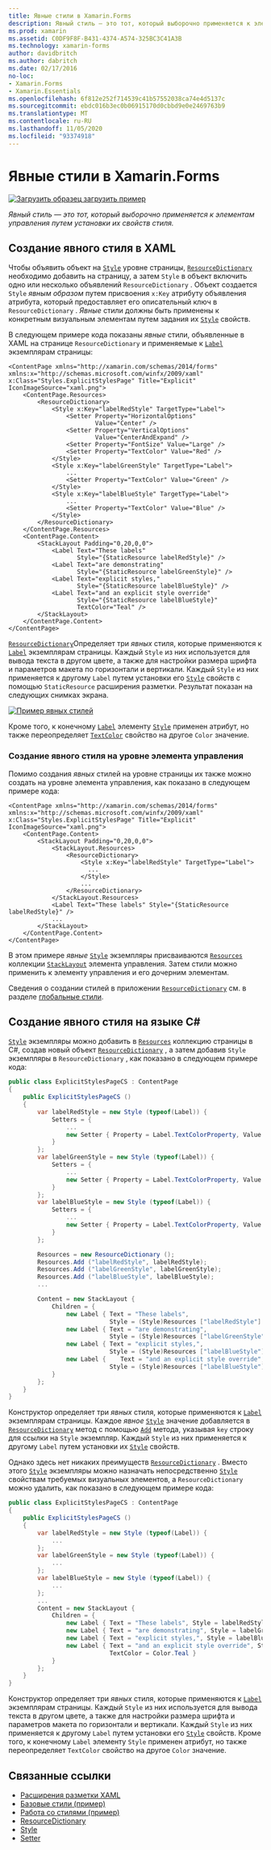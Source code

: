 ```yaml
---
title: Явные стили в Xamarin.Forms
description: Явный стиль — это тот, который выборочно применяется к элементам управления путем установки их свойств стиля. В этой статье объясняется, как использовать явные стили в Xamarin.Forms приложении.
ms.prod: xamarin
ms.assetid: C0DF9F8F-B431-4374-A574-325BC3C41A3B
ms.technology: xamarin-forms
author: davidbritch
ms.author: dabritch
ms.date: 02/17/2016
no-loc:
- Xamarin.Forms
- Xamarin.Essentials
ms.openlocfilehash: 6f812e252f714539c41b57552038ca74e4d5137c
ms.sourcegitcommit: ebdc016b3ec0b06915170d0cbbd9e0e2469763b9
ms.translationtype: MT
ms.contentlocale: ru-RU
ms.lasthandoff: 11/05/2020
ms.locfileid: "93374918"
---
```

# <a name="explicit-styles-in-no-locxamarinforms"></a>Явные стили в Xamarin.Forms

[![Загрузить образец](~/media/shared/download.png) загрузить пример](/samples/xamarin/xamarin-forms-samples/userinterface-styles-basicstyles)

_Явный стиль — это тот, который выборочно применяется к элементам управления путем установки их свойств стиля._

## <a name="create-an-explicit-style-in-xaml"></a>Создание явного стиля в XAML

Чтобы объявить объект на [`Style`](xref:Xamarin.Forms.Style) уровне страницы, [`ResourceDictionary`](xref:Xamarin.Forms.ResourceDictionary) необходимо добавить на страницу, а затем `Style` в объект включить одно или несколько объявлений `ResourceDictionary` . Объект создается `Style` *явным образом* путем присвоения `x:Key` атрибуту объявления атрибута, который предоставляет его описательный ключ в `ResourceDictionary` . *Явные* стили должны быть применены к конкретным визуальным элементам путем задания их [`Style`](xref:Xamarin.Forms.NavigableElement.Style) свойств.

В следующем примере кода показаны *явные* стили, объявленные в XAML на странице `ResourceDictionary` и применяемые к [`Label`](xref:Xamarin.Forms.Label) экземплярам страницы:

```xaml
<ContentPage xmlns="http://xamarin.com/schemas/2014/forms" xmlns:x="http://schemas.microsoft.com/winfx/2009/xaml" x:Class="Styles.ExplicitStylesPage" Title="Explicit" IconImageSource="xaml.png">
    <ContentPage.Resources>
        <ResourceDictionary>
            <Style x:Key="labelRedStyle" TargetType="Label">
                <Setter Property="HorizontalOptions"
                        Value="Center" />
                <Setter Property="VerticalOptions"
                        Value="CenterAndExpand" />
                <Setter Property="FontSize" Value="Large" />
                <Setter Property="TextColor" Value="Red" />
            </Style>
            <Style x:Key="labelGreenStyle" TargetType="Label">
                ...
                <Setter Property="TextColor" Value="Green" />
            </Style>
            <Style x:Key="labelBlueStyle" TargetType="Label">
                ...
                <Setter Property="TextColor" Value="Blue" />
            </Style>
        </ResourceDictionary>
    </ContentPage.Resources>
    <ContentPage.Content>
        <StackLayout Padding="0,20,0,0">
            <Label Text="These labels"
                   Style="{StaticResource labelRedStyle}" />
            <Label Text="are demonstrating"
                   Style="{StaticResource labelGreenStyle}" />
            <Label Text="explicit styles,"
                   Style="{StaticResource labelBlueStyle}" />
            <Label Text="and an explicit style override"
                   Style="{StaticResource labelBlueStyle}"
                   TextColor="Teal" />
        </StackLayout>
    </ContentPage.Content>
</ContentPage>
```

[`ResourceDictionary`](xref:Xamarin.Forms.ResourceDictionary)Определяет три *явных* стиля, которые применяются к [`Label`](xref:Xamarin.Forms.Label) экземплярам страницы. Каждый `Style` из них используется для вывода текста в другом цвете, а также для настройки размера шрифта и параметров макета по горизонтали и вертикали. Каждый `Style` из них применяется к другому `Label` путем установки его [`Style`](xref:Xamarin.Forms.NavigableElement.Style) свойств с помощью `StaticResource` расширения разметки. Результат показан на следующих снимках экрана.

[![Пример явных стилей](explicit-images/explicit-styles.png)](explicit-images/explicit-styles-large.png#lightbox)

Кроме того, к конечному [`Label`](xref:Xamarin.Forms.Label) элементу [`Style`](xref:Xamarin.Forms.Style) применен атрибут, но также переопределяет [`TextColor`](xref:Xamarin.Forms.Label.TextColor) свойство на другое `Color` значение.

### <a name="create-an-explicit-style-at-the-control-level"></a>Создание явного стиля на уровне элемента управления

Помимо создания *явных* стилей на уровне страницы их также можно создать на уровне элемента управления, как показано в следующем примере кода:

```xaml
<ContentPage xmlns="http://xamarin.com/schemas/2014/forms" xmlns:x="http://schemas.microsoft.com/winfx/2009/xaml" x:Class="Styles.ExplicitStylesPage" Title="Explicit" IconImageSource="xaml.png">
    <ContentPage.Content>
        <StackLayout Padding="0,20,0,0">
            <StackLayout.Resources>
                <ResourceDictionary>
                    <Style x:Key="labelRedStyle" TargetType="Label">
                      ...
                    </Style>
                    ...
                </ResourceDictionary>
            </StackLayout.Resources>
            <Label Text="These labels" Style="{StaticResource labelRedStyle}" />
            ...
        </StackLayout>
    </ContentPage.Content>
</ContentPage>
```

В этом примере *явные* [`Style`](xref:Xamarin.Forms.Style) экземпляры присваиваются [`Resources`](xref:Xamarin.Forms.VisualElement.Resources) коллекции [`StackLayout`](xref:Xamarin.Forms.StackLayout) элемента управления. Затем стили можно применить к элементу управления и его дочерним элементам.

Сведения о создании стилей в приложении [`ResourceDictionary`](xref:Xamarin.Forms.ResourceDictionary) см. в разделе [глобальные стили](~/xamarin-forms/user-interface/styles/application.md).

## <a name="create-an-explicit-style-in-c35"></a>Создание явного стиля на языке C&#35;

[`Style`](xref:Xamarin.Forms.Style) экземпляры можно добавить в [`Resources`](xref:Xamarin.Forms.VisualElement.Resources) коллекцию страницы в C#, создав новый объект [`ResourceDictionary`](xref:Xamarin.Forms.ResourceDictionary) , а затем добавив `Style` экземпляры в `ResourceDictionary` , как показано в следующем примере кода:

```csharp
public class ExplicitStylesPageCS : ContentPage
{
    public ExplicitStylesPageCS ()
    {
        var labelRedStyle = new Style (typeof(Label)) {
            Setters = {
                ...
                new Setter { Property = Label.TextColorProperty, Value = Color.Red    }
            }
        };
        var labelGreenStyle = new Style (typeof(Label)) {
            Setters = {
                ...
                new Setter { Property = Label.TextColorProperty, Value = Color.Green }
            }
        };
        var labelBlueStyle = new Style (typeof(Label)) {
            Setters = {
                ...
                new Setter { Property = Label.TextColorProperty, Value = Color.Blue }
            }
        };

        Resources = new ResourceDictionary ();
        Resources.Add ("labelRedStyle", labelRedStyle);
        Resources.Add ("labelGreenStyle", labelGreenStyle);
        Resources.Add ("labelBlueStyle", labelBlueStyle);
        ...

        Content = new StackLayout {
            Children = {
                new Label { Text = "These labels",
                            Style = (Style)Resources ["labelRedStyle"] },
                new Label { Text = "are demonstrating",
                            Style = (Style)Resources ["labelGreenStyle"] },
                new Label { Text = "explicit styles,",
                            Style = (Style)Resources ["labelBlueStyle"] },
                new Label {    Text = "and an explicit style override",
                            Style = (Style)Resources ["labelBlueStyle"], TextColor = Color.Teal }
            }
        };
    }
}
```

Конструктор определяет три *явных* стиля, которые применяются к [`Label`](xref:Xamarin.Forms.Label) экземплярам страницы. Каждое *явное* [`Style`](xref:Xamarin.Forms.Style) значение добавляется в [`ResourceDictionary`](xref:Xamarin.Forms.ResourceDictionary) метод с помощью [`Add`](xref:Xamarin.Forms.ResourceDictionary.Add(System.String,System.Object)) метода, указывая `key` строку для ссылки на `Style` экземпляр. Каждый `Style` из них применяется к другому `Label` путем установки их [`Style`](xref:Xamarin.Forms.NavigableElement.Style) свойств.

Однако здесь нет никаких преимуществ [`ResourceDictionary`](xref:Xamarin.Forms.ResourceDictionary) . Вместо этого [`Style`](xref:Xamarin.Forms.Style) экземпляры можно назначать непосредственно [`Style`](xref:Xamarin.Forms.NavigableElement.Style) свойствам требуемых визуальных элементов, а `ResourceDictionary` можно удалить, как показано в следующем примере кода:

```csharp
public class ExplicitStylesPageCS : ContentPage
{
    public ExplicitStylesPageCS ()
    {
        var labelRedStyle = new Style (typeof(Label)) {
            ...
        };
        var labelGreenStyle = new Style (typeof(Label)) {
            ...
        };
        var labelBlueStyle = new Style (typeof(Label)) {
            ...
        };
        ...
        Content = new StackLayout {
            Children = {
                new Label { Text = "These labels", Style = labelRedStyle },
                new Label { Text = "are demonstrating", Style = labelGreenStyle },
                new Label { Text = "explicit styles,", Style = labelBlueStyle },
                new Label { Text = "and an explicit style override", Style = labelBlueStyle,
                            TextColor = Color.Teal }
            }
        };
    }
}
```

Конструктор определяет три *явных* стиля, которые применяются к [`Label`](xref:Xamarin.Forms.Label) экземплярам страницы. Каждый `Style` из них используется для вывода текста в другом цвете, а также для настройки размера шрифта и параметров макета по горизонтали и вертикали. Каждый `Style` из них применяется к другому `Label` путем установки его [`Style`](xref:Xamarin.Forms.NavigableElement.Style) свойств. Кроме того, к конечному `Label` элементу `Style` применен атрибут, но также переопределяет `TextColor` свойство на другое `Color` значение.

## <a name="related-links"></a>Связанные ссылки

- [Расширения разметки XAML](~/xamarin-forms/xaml/xaml-basics/xaml-markup-extensions.md)
- [Базовые стили (пример)](/samples/xamarin/xamarin-forms-samples/userinterface-styles-basicstyles)
- [Работа со стилями (пример)](/samples/xamarin/xamarin-forms-samples/workingwithstyles)
- [ResourceDictionary](xref:Xamarin.Forms.ResourceDictionary)
- [Style](xref:Xamarin.Forms.Style)
- [Setter](xref:Xamarin.Forms.Setter)